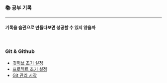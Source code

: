 ### 📚 공부 기록  

--- 

#### 기록을 습관으로 만들다보면 성공할 수 있지 않을까 

<br>


### Git & Github 
- [깃허브 초기 설정](https://github.com/byungchan0725/study/blob/main/GIt%20%26%20Github/Git%20%EC%B4%88%EA%B8%B0%20%EC%84%A4%EC%A0%95.md)
- [프로젝트 초기 설정](https://github.com/byungchan0725/study/blob/main/GIt%20%26%20Github/%ED%94%84%EB%A1%9C%EC%A0%9D%ED%8A%B8%20%EC%B4%88%EA%B8%B0%20%EC%84%A4%EC%A0%95.md)
- [Git 관리 시작](https://github.com/byungchan0725/study/blob/main/GIt%20%26%20Github/Git%20%EA%B4%80%EB%A6%AC%20%EC%8B%9C%EC%9E%91.md)